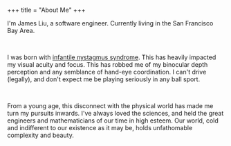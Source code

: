 +++
title = "About Me"
+++

I'm James Liu, a software engineer. Currently living in the San Francisco Bay
Area.

<br/>

I was born with [infantile nystagmus
syndrome](https://en.wikipedia.org/wiki/Nystagmus). This has heavily impacted
my visual acuity and focus. This has robbed me of my binocular depth perception
and any semblance of hand-eye coordination. I can't drive (legally), and don't
expect me be playing seriously in any ball sport.

<br/>

From a young age, this disconnect with the physical world has made me
turn my pursuits inwards. I've always loved the sciences, and held the great
engineers and mathematicians of our time in high esteem. Our world, cold and
indifferent to our existence as it may be, holds unfathomable complexity and
beauty.
